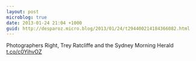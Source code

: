 ```yaml
---
layout: post
microblog: true
date: 2013-01-24 21:04 +1000
guid: http://desparoz.micro.blog/2013/01/24/t294400214184366082.html
---
```

Photographers Right, Trey Ratcliffe and the Sydney Morning Herald [t.co/c0YihvOZ](http://t.co/c0YihvOZ)
